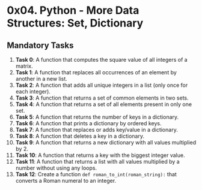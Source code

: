 # 0x04. Python - More Data Structures: Set, Dictionary
## Mandatory Tasks
1. **Task 0**: A function that computes the square value of all integers of a matrix.
2. **Task 1**: A function that replaces all occurrences of an element by another in a new list.
3. **Task 2**: A function that adds all unique integers in a list (only once for each integer).
4. **Task 3**: A function that returns a set of common elements in two sets.
5. **Task 4**: A function that returns a set of all elements present in only one set.
6. **Task 5**: A function that returns the number of keys in a dictionary.
7. **Task 6**: A function that prints a dictionary by ordered keys.
8. **Task 7**: A function that replaces or adds key/value in a dictionary.
9. **Task 8**: A function that deletes a key in a dictionary.
10. **Task 9**: A function that returns a new dictionary with all values multiplied by 2.
11. **Task 10**: A function that returns a key with the biggest integer value.
12. **Task 11**: A function that returns a list with all values multiplied by a number without using any loops.
13. **Task 12**: Create a function `def roman_to_int(roman_string):` that converts a Roman numeral to an integer.